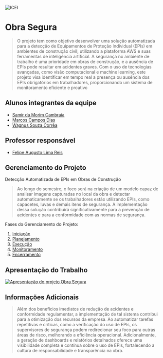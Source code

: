 ![ICEI](images/icei-pucminas.png)

# Obra Segura

> O projeto tem como objetivo desenvolver uma solução automatizada para a detecção
de Equipamentos de Proteção Individual (EPIs) em ambientes de construção civil,
utilizando a plataforma AWS e suas ferramentas de inteligência artificial. A segurança
no ambiente de trabalho é uma prioridade em obras de construção, e a ausência de
EPIs pode resultar em acidentes graves. Com o uso de tecnologias avançadas, como
visão computacional e machine learning, este projeto visa identificar em tempo real a
presença ou ausência dos EPIs obrigatórios em trabalhadores, proporcionando um
sistema de monitoramento eficiente e proativo

## Alunos integrantes da equipe

* [Samir da Morim Cambraia](https://github.com/SamCambraia1)
* [Marcos Campos Dias](https://github.com/Awakened-Redstone)
* [Wagnus Souza Corrêa](https://github.com/Wagnus13)

## Professor responsável

* [Felipe Augusto Lima Reis](https://github.com/falreis)

## Gerenciamento do Projeto

Detecção Automatizada de EPIs em Obras de Construção

> Ao longo do semestre, o foco será na criação de um modelo capaz de analisar imagens
capturadas no local da obra e detectar automaticamente se os trabalhadores estão
utilizando EPIs, como capacetes, luvas e demais itens de segurança. A implementação
dessa solução contribuirá significativamente para a prevenção de acidentes e para a
conformidade com as normas de segurança.

Fases do Gerenciamento do Projeto:
1. [Iniciação](docs/01-iniciacao)
2. [Planejamento](docs/02-planejamento)
3. [Execução](docs/03-execucao)
4. [Monitoramento](docs/04-monitoramento)
5. [Encerramento](docs/05-encerramento)

## Apresentação do Trabalho

<!--
......  COLOQUE AQUI O SEU TEXTO ......

> Adicione aqui o vídeo explicativo do trabalho.
> Utilize a estrutura (link) abaixo para apresentação do vídeo.
> O vídeo deve ser postado obrigatoriamente de forma pública no Youtube ou qualquer outra plataforma 

> A imagem abaixo deve ser substituída por uma capa do vídeo de apresentação do trabalho.
> -->

[![Apresentação do projeto Obra Segura](https://img.youtube.com/vi/Nl7-slg1B3A/0.jpg)](https://www.youtube.com/watch?v=Nl7-slg1B3A)

## Informações Adicionais

> Além dos benefícios imediatos de redução de acidentes e conformidade regulamentar, a implementação de tal sistema contribui para a otimização dos recursos da empresa. Ao automatizar tarefas repetitivas e críticas, como a verificação do uso de EPIs, os supervisores de segurança podem redirecionar seu foco para outras áreas de risco, melhorando a eficiência operacional. Adicionalmente, a geração de dashboards e relatórios detalhados oferece uma visibilidade completa e contínua sobre o uso de EPIs, fortalecendo a cultura de responsabilidade e transparência na obra.
